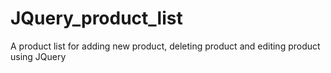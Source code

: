 # JQuery_product_list
A product list for adding new product, deleting product and editing product using JQuery
